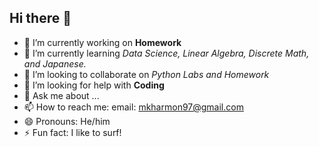 ## Hi there 👋
- 🔭 I’m currently working on **Homework**
- 🌱 I’m currently learning _Data Science, Linear Algebra, Discrete Math, and Japanese._
- 👯 I’m looking to collaborate on _Python Labs and Homework_
- 🤔 I’m looking for help with **Coding**
- 💬 Ask me about ...
- 📫 How to reach me: email: mkharmon97@gmail.com
- 😄 Pronouns: He/him
- ⚡ Fun fact: I like to surf!

